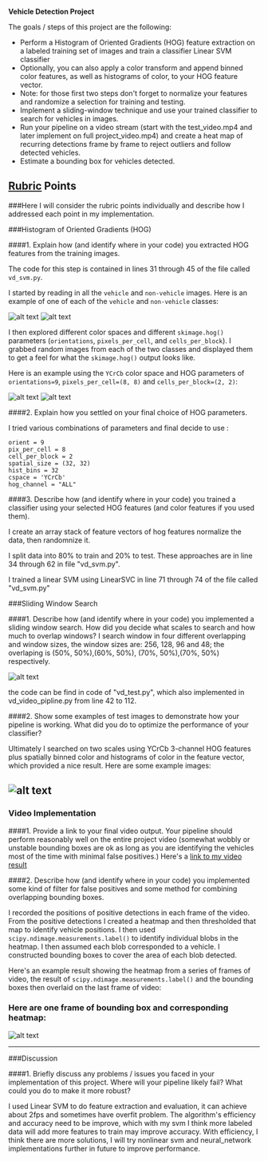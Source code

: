 **Vehicle Detection Project**

The goals / steps of this project are the following:

* Perform a Histogram of Oriented Gradients (HOG) feature extraction on a labeled training set of images and train a classifier Linear SVM classifier
* Optionally, you can also apply a color transform and append binned color features, as well as histograms of color, to your HOG feature vector.
* Note: for those first two steps don't forget to normalize your features and randomize a selection for training and testing.
* Implement a sliding-window technique and use your trained classifier to search for vehicles in images.
* Run your pipeline on a video stream (start with the test_video.mp4 and later implement on full project_video.mp4) and create a heat map of recurring detections frame by frame to reject outliers and follow detected vehicles.
* Estimate a bounding box for vehicles detected.

[//]: # (Image References)
[image1]: ./output_images/car.png
[image2]: ./output_images/notcar.png
[image3]: ./output_images/carhog.png
[image4]: ./output_images/notcarhog.png
[image5]: ./output_images/slidewindow.png
[image6]: ./output_images/findcar.png
[image7]: ./output_images/heatmap.png
[video1]: ./project_video_output.mp4

## [Rubric](https://review.udacity.com/#!/rubrics/513/view) Points
###Here I will consider the rubric points individually and describe how I addressed each point in my implementation.  

###Histogram of Oriented Gradients (HOG)

####1. Explain how (and identify where in your code) you extracted HOG features from the training images.

The code for this step is contained in lines 31 through 45 of the file called `vd_svm.py`.  

I started by reading in all the `vehicle` and `non-vehicle` images.  Here is an example of one of each of the `vehicle` and `non-vehicle` classes:

![alt text][image1]
![alt text][image2]

I then explored different color spaces and different `skimage.hog()` parameters (`orientations`, `pixels_per_cell`, and `cells_per_block`).  I grabbed random images from each of the two classes and displayed them to get a feel for what the `skimage.hog()` output looks like.

Here is an example using the `YCrCb` color space and HOG parameters of `orientations=9`, `pixels_per_cell=(8, 8)` and `cells_per_block=(2, 2)`:

![alt text][image3]
![alt text][image4]

####2. Explain how you settled on your final choice of HOG parameters.

I tried various combinations of parameters and final decide to use :

```
orient = 9
pix_per_cell = 8
cell_per_block = 2
spatial_size = (32, 32)
hist_bins = 32
cspace = 'YCrCb'
hog_channel = "ALL"
```

####3. Describe how (and identify where in your code) you trained a classifier using your selected HOG features (and color features if you used them).

I create an array stack of feature vectors of hog features normalize the data, then randomnize it.

I split data into 80% to train and 20% to test. These approaches are in line 34 through 62 in file "vd_svm.py".

I trained a linear SVM using LinearSVC in line 71 through 74 of the file called "vd_svm.py"


###Sliding Window Search

####1. Describe how (and identify where in your code) you implemented a sliding window search.  How did you decide what scales to search and how much to overlap windows?
I search window in four different overlapping and window sizes, the window sizes are: 256, 128, 96 and 48; the overlaping is (50%, 50%),(60%, 50%), (70%, 50%),(70%, 50%) respectively.  

![alt text][image5]

the code can be find in code of "vd_test.py", which also implemented in vd_video_pipline.py from line 42 to 112.

####2. Show some examples of test images to demonstrate how your pipeline is working.  What did you do to optimize the performance of your classifier?

Ultimately I searched on two scales using YCrCb 3-channel HOG features plus spatially binned color and histograms of color in the feature vector, which provided a nice result.  Here are some example images:

![alt text][image6]
---

### Video Implementation

####1. Provide a link to your final video output.  Your pipeline should perform reasonably well on the entire project video (somewhat wobbly or unstable bounding boxes are ok as long as you are identifying the vehicles most of the time with minimal false positives.)
Here's a [link to my video result](./project_video_output.mp4)


####2. Describe how (and identify where in your code) you implemented some kind of filter for false positives and some method for combining overlapping bounding boxes.

I recorded the positions of positive detections in each frame of the video.  From the positive detections I created a heatmap and then thresholded that map to identify vehicle positions.  I then used `scipy.ndimage.measurements.label()` to identify individual blobs in the heatmap.  I then assumed each blob corresponded to a vehicle.  I constructed bounding boxes to cover the area of each blob detected.  

Here's an example result showing the heatmap from a series of frames of video, the result of `scipy.ndimage.measurements.label()` and the bounding boxes then overlaid on the last frame of video:

### Here are one frame of bounding box and  corresponding heatmap:

![alt text][image7]

---

###Discussion

####1. Briefly discuss any problems / issues you faced in your implementation of this project.  Where will your pipeline likely fail?  What could you do to make it more robust?

I used Linear SVM to do feature extraction and evaluation, it can achieve about 2fps and sometimes have overfit problem.
The algorithm's efficiency and accuracy need to be improve, which with my svm I think more labeled data will add more features to train may improve accuracy. With efficiency, I think there are more solutions, I will try nonlinear svm and neural_network implementations further in future to improve performance. 
